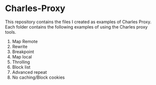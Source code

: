 # Charles-Proxy
This repository contains the files I created as examples of Charles Proxy.
 Each folder contains the following examples of using the Charles proxy tools.
1. Map Remote 
2. Rewrite
3. Breakpoint
4. Map local
5. Throlling
6. Block list
7. Advanced repeat
8. No caching/Block cookies
